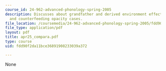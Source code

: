 ```yaml
---
course_id: 24-962-advanced-phonology-spring-2005
description: Discusses about grandfather and derived environment effects on linguistic,
  and counterfeeding opacity cases.
file_location: /coursemedia/24-962-advanced-phonology-spring-2005/fdd90f2da11bce36891908233039a372_apr25_compara.pdf
file_type: application/pdf
layout: pdf
title: apr25_compara.pdf
type: course
uid: fdd90f2da11bce36891908233039a372

---
```

None